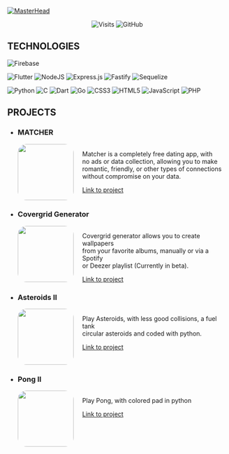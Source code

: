 [![MasterHead](https://www.mnhn.fr/system/files/styles/21_10_veryhigh/private/2023-03/Ours%20polaire.jpeg.webp?itok=uHeRfm4h)](https://github.com/Aube33/)

<div align="center">

![Visits](https://komarev.com/ghpvc/?username=Aube33&label=Visits&style=for-the-badge&color=489eb6)
![GitHub](https://img.shields.io/github/followers/Aube33?logo=github&style=for-the-badge&color=489eb6)
</div>

## **TECHNOLOGIES**
![Firebase](https://img.shields.io/badge/firebase-a08021?style=for-the-badge&logo=firebase&logoColor=ffcd34)

![Flutter](https://img.shields.io/badge/Flutter-%2302569B.svg?style=for-the-badge&logo=Flutter&logoColor=white)
![NodeJS](https://img.shields.io/badge/node.js-6DA55F?style=for-the-badge&logo=node.js&logoColor=white)
![Express.js](https://img.shields.io/badge/express.js-%23404d59.svg?style=for-the-badge&logo=express&logoColor=%2361DAFB)
![Fastify](https://img.shields.io/badge/fastify-%23000000.svg?style=for-the-badge&logo=fastify&logoColor=white)
![Sequelize](https://img.shields.io/badge/Sequelize-52B0E7?style=for-the-badge&logo=Sequelize&logoColor=white)

![Python](https://img.shields.io/badge/python-3670A0?style=for-the-badge&logo=python&logoColor=ffdd54)
![C](https://img.shields.io/badge/c-%2300599C.svg?style=for-the-badge&logo=c&logoColor=white)
![Dart](https://img.shields.io/badge/dart-%230175C2.svg?style=for-the-badge&logo=dart&logoColor=white)
![Go](https://img.shields.io/badge/go-%2300ADD8.svg?style=for-the-badge&logo=go&logoColor=white)
![CSS3](https://img.shields.io/badge/css3-%231572B6.svg?style=for-the-badge&logo=css3&logoColor=white)
![HTML5](https://img.shields.io/badge/html5-%23E34F26.svg?style=for-the-badge&logo=html5&logoColor=white)
![JavaScript](https://img.shields.io/badge/javascript-%23323330.svg?style=for-the-badge&logo=javascript&logoColor=%23F7DF1E)
![PHP](https://img.shields.io/badge/php-%23777BB4.svg?style=for-the-badge&logo=php&logoColor=white)

## **PROJECTS**


- ### **MATCHER**
    <div style="display: flex; align-items: start;">
        <img src="https://matcher-app.fr/images/icon.png" width=128 style="border-radius: 20px; margin-right: 20px;">
        <div style="display: flex; flex-direction: column; justify-content: space-between;">
            <p>Matcher is a completely free dating app, with<br>
            no ads or data collection, allowing you to make<br>
            romantic, friendly, or other types of connections<br>
            without compromise on your data.
            </p>
            <a href="https://matcher-app.fr" target="_blank">Link to project</a>
        </div>
    </div>

- ### **Covergrid Generator**
    <div style="display: flex; align-items: start;">
        <img src="https://aube33.github.io/img/favicon.png" width=128 style="border-radius: 20px; margin-right: 20px;">
        <div style="display: flex; flex-direction: column; justify-content: space-between;">
            <p>Covergrid generator allows you to create wallpapers<br>
            from your favorite albums, manually or via a Spotify<br>
            or Deezer playlist (Currently in beta).
            </p>
            <a href="https://aube33.github.io" target="_blank">Link to project</a>
        </div>
    </div>

- ### **Asteroids II**
    <div style="display: flex; align-items: start;">
        <img src="https://cdn.discordapp.com/attachments/629320490741137422/1319577663009980487/image.png?ex=676677f7&is=67652677&hm=187e9170830c9ada3bdaff5c32c495c6d5015aa836304e8c3850f283fb2e62af&" width=128 style="border-radius: 20px; margin-right: 20px;">
        <div style="display: flex; flex-direction: column; justify-content: space-between;">
            <p>Play Asteroids, with less good collisions, a fuel tank<br>
            circular asteroids and coded with python.<br>
            </p>
            <a href="https://github.com/Aube33/Asteroids/" target="_blank">Link to project</a>
        </div>
    </div>

- ### **Pong II**
    <div style="display: flex; align-items: start;">
        <img src="https://cdn.discordapp.com/attachments/629320490741137422/1319580858528694323/image.png?ex=67667af1&is=67652971&hm=f6f24c1eb4d7a3242bd32b60684d48dc07ecfb92991f053744dc40338f36b98b&" width=128 style="border-radius: 20px; margin-right: 20px;">
        <div style="display: flex; flex-direction: column; justify-content: space-between;">
            <p>Play Pong, with colored pad in python<br>
            </p>
            <a href="https://github.com/Aube33/Asteroids/" target="_blank">Link to project</a>
        </div>
    </div>
